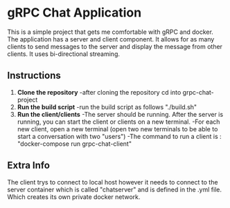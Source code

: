 # gRPC Chat Application

This is a simple project that gets me comfortable with gRPC and docker. The application has a server and client component. It allows for as many clients to send messages to the server and display the message from other clients. It uses bi-directional streaming.

## Instructions

1. **Clone the repository**
    -after cloning the repository cd into grpc-chat-project
2. **Run the build script**
    -run the build script as follows "./build.sh"
3. **Run the client/clients**
    -The server should be running. After the server is running, you can start the client or clients on a new terminal.
    -For each new client, open a new terminal (open two new terminals to be able to start a conversation with two "users")
    -The command to run a client is : "docker-compose run grpc-chat-client"
## Extra Info

The client trys to connect to local host however it needs to connect to the server container which is called "chatserver" and is defined in the .yml file. Which creates its own private docker network.



    